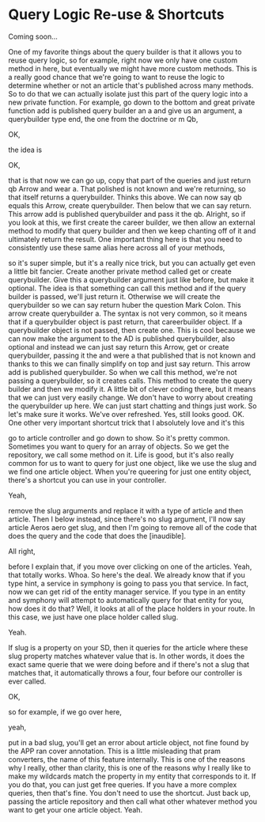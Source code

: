 # Query Logic Re-use & Shortcuts

Coming soon...

One of my favorite things about the query builder is that it allows you to reuse query logic, so for example, right now we only have one custom method in here, but eventually we might have more custom methods. This is a really good chance that we're going to want to reuse the logic to determine whether or not an article that's published across many methods. So to do that we can actually isolate just this part of the query logic into a new private function. For example, go down to the bottom and great private function add is published query builder an a and give us an argument, a querybuilder type end, the one from the doctrine or m Qb, 

OK, 

the idea is 

OK, 

that is that now we can go up, copy that part of the queries and just return qb Arrow and wear a. That polished is not known and we're returning, so that itself returns a querybuilder. Thinks this above. We can now say qb equals this Arrow, create querybuilder. Then below that we can say return. This arrow add is published querybuilder and pass it the qb. Alright, so if you look at this, we first create the career builder, we then allow an external method to modify that query builder and then we keep chanting off of it and ultimately return the result. One important thing here is that you need to consistently use these same alias here across all of your methods, 

so it's super simple, but it's a really nice trick, but you can actually get even a little bit fancier. Create another private method called get or create querybuilder. Give this a querybuilder argument just like before, but make it optional. The idea is that something can call this method and if the query builder is passed, we'll just return it. Otherwise we will create the querybuilder so we can say return huber the question Mark Colon. This arrow create querybuilder a. The syntax is not very common, so it means that if a querybuilder object is past return, that careerbuilder object. If a querybuilder object is not passed, then create one. This is cool because we can now make the argument to the AD is published querybuilder, also optional and instead we can just say return this Arrow, get or create querybuilder, passing it the and were a that published that is not known and thanks to this we can finally simplify on top and just say return. This arrow add is published querybuilder. So when we call this method, we're not passing a querybuilder, so it creates calls. This method to create the query builder and then we modify it. A little bit of clever coding there, but it means that we can just very easily change. We don't have to worry about creating the querybuilder up here. We can just start chatting and things just work. So let's make sure it works. We've over refreshed. Yes, still looks good. OK. One other very important shortcut trick that I absolutely love and it's this 

go to article controller and go down to show. So it's pretty common. Sometimes you want to query for an array of objects. So we get the repository, we call some method on it. Life is good, but it's also really common for us to want to query for just one object, like we use the slug and we find one article object. When you're queering for just one entity object, there's a shortcut you can use in your controller. 

Yeah, 

remove the slug arguments and replace it with a type of article and then article. Then I below instead, since there's no slug argument, I'll now say article Aeros aero get slug, and then I'm going to remove all of the code that does the query and the code that does the [inaudible]. 

All right, 

before I explain that, if you move over clicking on one of the articles. Yeah, that totally works. Whoa. So here's the deal. We already know that if you type hint, a service in symphony is going to pass you that service. In fact, now we can get rid of the entity manager service. If you type in an entity and symphony will attempt to automatically query for that entity for you, how does it do that? Well, it looks at all of the place holders in your route. In this case, we just have one place holder called slug. 

Yeah. 

If slug is a property on your SD, then it queries for the article where these slug property matches whatever value that is. In other words, it does the exact same querie that we were doing before and if there's not a slug that matches that, it automatically throws a four, four before our controller is ever called. 

OK, 

so for example, if we go over here, 

yeah, 

put in a bad slug, you'll get an error about article object, not fine found by the APP ran cover annotation. This is a little misleading that pram converters, the name of this feature internally. This is one of the reasons why I really, other than clarity, this is one of the reasons why I really like to make my wildcards match the property in my entity that corresponds to it. If you do that, you can just get free queries. If you have a more complex queries, then that's fine. You don't need to use the shortcut. Just back up, passing the article repository and then call what other whatever method you want to get your one article object. Yeah.